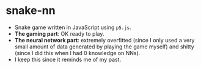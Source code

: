 # snake-nn
* Snake game written in JavaScript using `p5.js`. 
* **The gaming part**: OK ready to play.
* **The neural network part**: extremely overfitted (since I only used a very small amount of data generated by playing the game myself) and shitty (since I did this when I had 0 knowledge on NNs).
* I keep this since it reminds me of my past.
